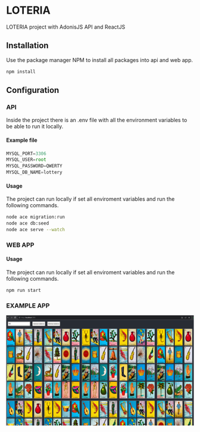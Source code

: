 # LOTERIA

LOTERIA project with AdonisJS API and ReactJS

## Installation

Use the package manager NPM to install all packages into api and web app.

```bash
npm install
```

## Configuration

### API

Inside the project there is an .env file with all the environment variables to be able to run it locally.

#### Example file

```js
MYSQL_PORT=3306
MYSQL_USER=root
MYSQL_PASSWORD=QWERTY
MYSQL_DB_NAME=lottery
```

#### Usage 

The project can run locally if set all enviroment variables and run the following commands.

```bash
node ace migration:run
node ace db:seed
node ace serve --watch
```

### WEB APP

#### Usage 

The project can run locally if set all enviroment variables and run the following commands.

```bash
npm run start
```

### EXAMPLE APP

![Example](https://github.com/eduardoalanis996/lottery/blob/main/example.png)
